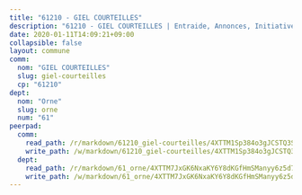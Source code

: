 ```yaml
---
title: "61210 - GIEL COURTEILLES"
description: "61210 - GIEL COURTEILLES | Entraide, Annonces, Initiatives"
date: 2020-01-11T14:09:21+09:00
collapsible: false
layout: commune
comm:
  nom: "GIEL COURTEILLES"
  slug: giel-courteilles
  cp: "61210"
dept:
  nom: "Orne"
  slug: orne
  num: "61"
peerpad:
  comm:
    read_path: /r/markdown/61210_giel-courteilles/4XTTM1Sp384o3gJCSTQ3SyXuoEK5UMWcw3hh3KKbHLxyzpJPS
    write_path: /w/markdown/61210_giel-courteilles/4XTTM1Sp384o3gJCSTQ3SyXuoEK5UMWcw3hh3KKbHLxyzpJPS-K3TgTjtAgPjomcwH3Qp29LKP6L2yD4DjEfjkZyWGyRN5xvLtTwu1v4BFu36RwpWXddtd1zf8PDHd8qEg3Nrwsn54abmL2oNgW8kPWCJqoe23drMB5ZPc9CVxnEWUyGQoAY31x2iU
  dept:
    read_path: /r/markdown/61_orne/4XTTM7JxGK6NxaKY6Y8dKGfHmSManyy6z5d78TaTcUn3zJjy6
    write_path: /w/markdown/61_orne/4XTTM7JxGK6NxaKY6Y8dKGfHmSManyy6z5d78TaTcUn3zJjy6-K3TgUN9f9h2Fmk7w15QXNPtmJYWWDYEB4sLb6BW46ErzRh2NG4TmnnXd3GJfJ3dVSNBE8WudjKbLAy4CD2mQTtYeoUAUzvKztzGsCxcQ4ezpe7WGMgkNubsBkL3vV47Zushr5DqN
---
```


